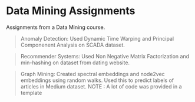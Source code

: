 # Data Mining Assignments

Assignments from a Data Mining course.

> Anomaly Detection: Used Dynamic Time Warping and Principal Componenent Analysis on SCADA dataset.

> Recommender Systems: Used Non Negative Matrix Factorization and min-hashing on dataset from dating website.

> Graph Mining: Created spectral embeddings and node2vec embeddings using random walks. Used this to predict labels of articles in Medium dataset. NOTE : A lot of code was provided in a template
